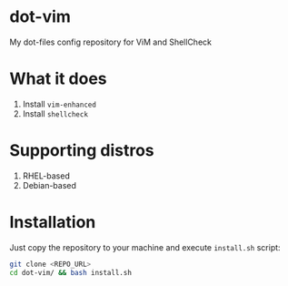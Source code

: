 # dot-vim
My dot-files config repository for ViM and ShellCheck

# What it does
1. Install `vim-enhanced`
1. Install `shellcheck`

# Supporting distros
1. RHEL-based
1. Debian-based

# Installation
Just copy the repository to your machine and execute `install.sh` script:
```sh
git clone <REPO_URL>
cd dot-vim/ && bash install.sh
```
